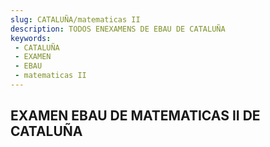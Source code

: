 ```yaml
---
slug: CATALUÑA/matematicas II
description: TODOS ENEXAMENS DE EBAU DE CATALUÑA
keywords:
 - CATALUÑA
 - EXAMEN
 - EBAU
 - matematicas II
---
```

## EXAMEN EBAU DE MATEMATICAS II DE CATALUÑA
